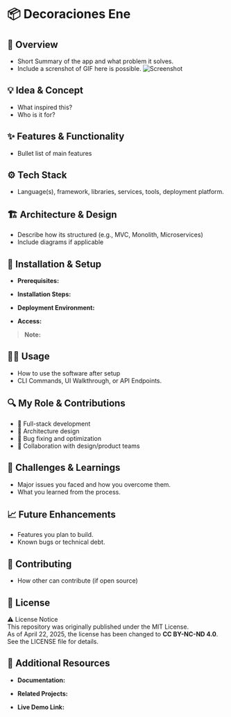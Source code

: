 # 📦 Decoraciones Ene

## 🧭 Overview
- Short Summary of the app and what problem it solves. 
- Include a screnshot of GIF here is possible.
![Screenshot](./assets/screenshot.png) <!-- Replace with your image path -->

## 💡 Idea & Concept
- What inspired this? 
- Who is it for? 

## ✨ Features & Functionality
- Bullet list of main features 

## ⚙️ Tech Stack
- Language(s), framework, libraries, services, tools, deployment platform. 

## 🏗 Architecture & Design
- Describe how its structured (e.g., MVC, Monolith, Microservices)
- Include diagrams if applicable 

## 🚀 Installation & Setup
- **Prerequisites:** 

- **Installation Steps:** 

- **Deployment Environment:** 

- **Access:** 

> **Note:** 

## 🧑‍💻 Usage
- How to use the software after setup 
- CLI Commands, UI Walkthrough, or API Endpoints. 

## 🔍 My Role & Contributions
- 💼 Full-stack development
- 🧱 Architecture design
- 🐞 Bug fixing and optimization
- 🤝 Collaboration with design/product teams

## 🧗 Challenges & Learnings
- Major issues you faced and how you overcome them.
- What you learned from the process.

## 📈 Future Enhancements
- Features you plan to build. 
- Known bugs or technical debt. 

## 🤝 Contributing
- How other can contribute (if open source)

## 🪪 License
⚠️ License Notice  
This repository was originally published under the MIT License.  
As of April 22, 2025, the license has been changed to **CC BY-NC-ND 4.0**.  
See the LICENSE file for details.


## 🔗 Additional Resources
- **Documentation:** 

- **Related Projects:** 

- **Live Demo Link:** 
